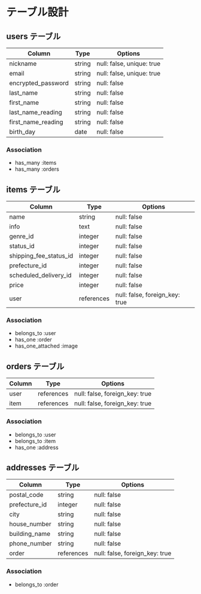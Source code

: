 # テーブル設計

## users テーブル

| Column             | Type    | Options                  |
| ------------------ | ------- | ------------------------ |
| nickname           | string  | null: false, unique: true|
| email              | string  | null: false, unique: true|
| encrypted_password | string  | null: false              |
| last_name          | string  | null: false              |
| first_name         | string  | null: false              |
| last_name_reading  | string  | null: false              |
| first_name_reading | string  | null: false              |
| birth_day          | date    | null: false              |


### Association

- has_many :items
- has_many :orders


## items テーブル

| Column                 | Type         | Options                        |
| ---------------------- | ------------ | ------------------------------ |
| name                   | string       | null: false                    |
| info                   | text         | null: false                    |
| genre_id               | integer      | null: false                    |
| status_id              | integer      | null: false                    |
| shipping_fee_status_id | integer      | null: false                    |
| prefecture_id          | integer      | null: false                    |
| scheduled_delivery_id  | integer      | null: false                    |
| price                  | integer      | null: false                    |
| user                   | references   | null: false, foreign_key: true |


### Association

- belongs_to :user
- has_one :order
- has_one_attached :image


## orders テーブル

| Column                 | Type         | Options                        |
| ---------------------- | ------------ | ------------------------------ |
| user                   | references   | null: false, foreign_key: true |
| item                   | references   | null: false, foreign_key: true |

### Association

- belongs_to :user
- belongs_to :item
- has_one :address


## addresses テーブル

| Column                 | Type         | Options                        |
| ---------------------- | ------------ | ------------------------------ |
| postal_code            | string       | null: false                    |
| prefecture_id          | integer      | null: false                    |
| city                   | string       | null: false                    |
| house_number           | string       | null: false                    |
| building_name          | string       | null: false                    |
| phone_number           | string       | null: false                    |
| order                  | references   | null: false, foreign_key: true |

### Association

- belongs_to :order